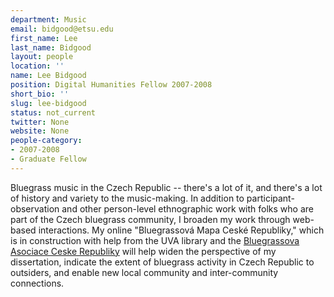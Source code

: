 ```yaml
---
department: Music
email: bidgood@etsu.edu
first_name: Lee
last_name: Bidgood
layout: people
location: ''
name: Lee Bidgood
position: Digital Humanities Fellow 2007-2008
short_bio: ''
slug: lee-bidgood
status: not_current
twitter: None
website: None
people-category:
- 2007-2008
- Graduate Fellow
---
```


Bluegrass music in the Czech Republic -- there's a lot of it, and there's a lot of history and variety to the music-making. In addition to participant-observation and other person-level ethnographic work with folks who are part of the Czech bluegrass community, I broaden my work through web-based interactions. My online "Bluegrassová Mapa Ceské Republiky," which is in construction with help from the UVA library and the [Bluegrassova Asociace Ceske Republiky](http://www.bacr.cz/english.php) will help widen the perspective of my dissertation, indicate the extent of bluegrass activity in Czech Republic to outsiders, and enable new local community and inter-community connections.
